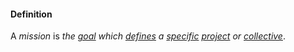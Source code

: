 #### Definition

A *mission* is *the [goal](https://github.com/gcassel/Modular-Organizing-Terminology/blob/master/terms/goal.md) which [defines](https://github.com/gcassel/Modular-Organizing-Terminology/blob/master/terms/define.md) a [specific](https://github.com/gcassel/Modular-Organizing-Terminology/blob/master/terms/specific.md) [project](https://github.com/gcassel/Modular-Organizing-Terminology/blob/master/terms/project.md) or [collective](https://github.com/gcassel/Modular-Organizing-Terminology/blob/master/terms/collective.md)*. 
